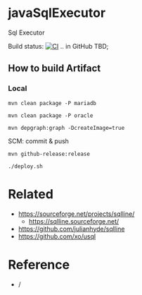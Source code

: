 # javaSqlExecutor

Sql Executor

Build status: [![CI](https://github.com/bostjans/javaSqlExecutor/actions/workflows/ci.yml/badge.svg)](https://github.com/bostjans/javaSqlExecutor/actions/workflows/ci.yml) .. in GitHub TBD;


## How to build Artifact

### Local

`mvn clean package -P mariadb`

`mvn clean package -P oracle`

`mvn depgraph:graph -DcreateImage=true`

SCM: commit & push

`mvn github-release:release`

`./deploy.sh`


# Related

* https://sourceforge.net/projects/sqlline/
  * https://sqlline.sourceforge.net/
* https://github.com/julianhyde/sqlline
* https://github.com/xo/usql


# Reference

* /